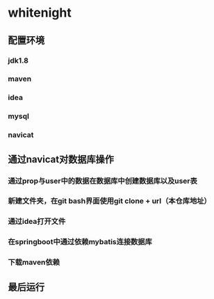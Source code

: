 # whitenight
## 配置环境
### jdk1.8
### maven
### idea
### mysql
### navicat
## 通过navicat对数据库操作
### 通过prop与user中的数据在数据库中创建数据库以及user表
### 新建文件夹，在git bash界面使用git clone + url（本仓库地址）
### 通过idea打开文件
### 在springboot中通过依赖mybatis连接数据库
### 下载maven依赖
## 最后运行

